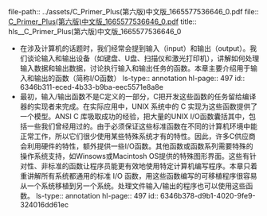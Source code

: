 file-path:: ../assets/C_Primer_Plus(第六版)中文版_1665577536646_0.pdf
file:: [C_Primer_Plus(第六版)中文版_1665577536646_0.pdf](../assets/C_Primer_Plus(第六版)中文版_1665577536646_0.pdf)
title:: hls__C_Primer_Plus(第六版)中文版_1665577536646_0

- 在涉及计算机的话题时，我们经常会提到输入（input）和输出（output）。我们谈论输入和输出设备（如键盘、U盘、扫描仪和激光打印机），讲解如何处理输入数据和输出数据，讨论执行输入和输出任务的函数。本章主要介绍用于输入和输出的函数（简称I/O函数）
  ls-type:: annotation
  hl-page:: 497
  id:: 6346b311-eced-4b33-b9ba-eec5571e8a8e
- 最初，输入/输出函数不是C定义的一部分，C把开发这些函数的任务留给编译器的实现者来完成。在实际应用中，UNIX 系统中的 C 实现为这些函数提供了一个模型。ANSI C 库吸取成功的经验，把大量的UNIX I/O函数囊括其中，包括一些我们曾经用过的。由于必须保证这些标准函数在不同的计算机环境中能正常工作，所以它们很少使用某些特殊系统才有的特性。因此，许多C供应商会利用硬件的特性，额外提供一些I/O函数。其他函数或函数系列需要特殊的操作系统支持，如Winsows或Macintosh OS提供的特殊图形界面。这些有针对性、非标准的函数让程序员能更有效地使用特定计算机编写程序。本章只着重讲解所有系统都通用的标准 I/O 函数，用这些函数编写的可移植程序很容易从一个系统移植到另一个系统。处理文件输入/输出的程序也可以使用这些函数。
  ls-type:: annotation
  hl-page:: 497
  id:: 6346b378-d9b1-4020-9fe9-324016dd61ec